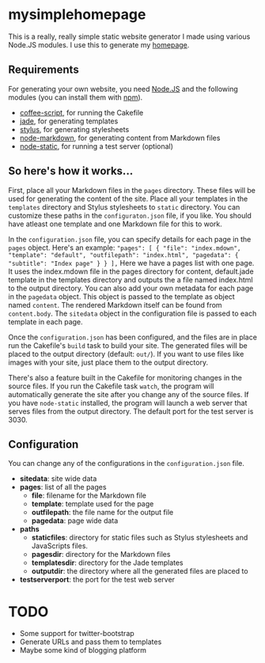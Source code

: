 # mysimplehomepage

This is a really, really simple static website generator I made using various
Node.JS modules. I use this to generate my [homepage][].

## Requirements

For generating your own website, you need [Node.JS][nodejs] and the following
modules (you can install them with [npm][]).

* [coffee-script][], for running the Cakefile
* [jade][], for generating templates
* [stylus][], for generating stylesheets
* [node-markdown][], for generating content from Markdown files
* [node-static][], for running a test server (optional)

## So here's how it works...

First, place all your Markdown files in the `pages` directory. These files will
be used for generating the content of the site. Place all your templates in the
`templates` directory and Stylus stylesheets to `static` directory. You can
customize these paths in the `configuraton.json` file, if you like. You should
have atleast one template and one Markdown file for this to work.

In the `configuration.json` file, you can specify details for each page in the
`pages` object. Here's an example:
``
  "pages":
  [
    {
      "file": "index.mdown",
      "template": "default",
      "outfilepath": "index.html",
      "pagedata":
      {
        "subtitle": "Index page"
      }
    }
  ],
``
Here we have a pages list with one page. It uses the index.mdown file in the
pages directory for content, default.jade template in the templates directory
and outputs the a file named index.html to the output directory. You can also
add your own metadata for each page in the `pagedata` object. This object is
passed to the template as object named `content`. The rendered Markdown itself
can be found from `content.body`. The `sitedata` object in the configuration
file is passed to each template in each page.

Once the `configuration.json` has been configured, and the files are in place
run the Cakefile's `build` task to build your site. The generated files will be
placed to the output directory (default: `out/`).  If you want to use files
like images with your site, just place them to the output directory.

There's also a feature built in the Cakefile for monitoring changes in the
source files. If you run the Cakefile task `watch`, the program will
automatically generate the site after you change any of the source files. If
you have `node-static` installed, the program will launch a web server that
serves files from the output directory. The default port for the test server is 3030.

## Configuration

You can change any of the configurations in the `configuration.json` file.

* **sitedata**: site wide data
* **pages**: list of all the pages
  * **file**: filename for the Markdown file
  * **template**: template used for the page
  * **outfilepath**: the file name for the output file
  * **pagedata**: page wide data
* **paths**
  * **staticfiles**: directory for static files such as Stylus stylesheets and
      JavaScripts files.
  * **pagesdir**: directory for the Markdown files
  * **templatesdir**: directory for the Jade templates
  * **outputdir**: the directory where all the generated files are placed to
* **testserverport**: the port for the test web server

# TODO

* Some support for twitter-bootstrap
* Generate URLs and pass them to templates
* Maybe some kind of blogging platform

[homepage]: http://jkpl.lepovirta.org/
[nodejs]: http://nodejs.org/
[npm]: http://npmjs.org/
[coffee-script]: http://coffeescript.org/
[jade]: https://github.com/visionmedia/jade
[stylus]: https://github.com/learnboost/stylus
[node-markdown]: https://github.com/andris9/node-markdown
[node-static]: https://github.com/cloudhead/node-static
